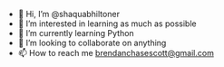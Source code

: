 - 👋 Hi, I’m @shaquabhiltoner
- 👀 I’m interested in learning as much as possible
- 🌱 I’m currently learning Python
- 💞️ I’m looking to collaborate on anything
- 📫 How to reach me brendanchasescott@gmail.com

